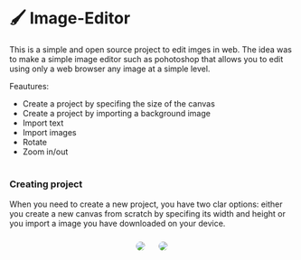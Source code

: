 # 🖌️ Image-Editor

This is a simple and open source project to edit imges in web. The idea was to make a simple image editor such as pohotoshop that allows you to edit using only a web browser any image at a simple level.

Feautures:
<ul>
    <li>Create a project by specifing the size of the canvas</li>
    <li>Create a project by importing a background image</li>
    <li>Import text</li>
    <li>Import images</li>
    <li>Rotate</li>
    <li>Zoom in/out</li>
</ul>

#

### Creating project

When you need to create a new project, you have two clar options: either you create a new canvas from scratch by specifing its width and height or you import a image you have downloaded on your device.

<div style="text-align: center;">
  <img src="https://github.com/user-attachments/assets/4468edc0-4acf-40d9-bad6-5014bef40b04" style="border-radius: 8px; margin: 10px;" />
  <img src="https://github.com/user-attachments/assets/3582169d-cea3-406f-bb36-35afaefe36fb" style="border-radius: 8px; margin: 10px;" />
</div>

